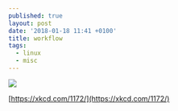 ```yaml
---
published: true
layout: post
date: '2018-01-18 11:41 +0100'
title: workflow
tags:
  - linux
  - misc
---
```

![](https://imgs.xkcd.com/comics/workflow_2x.png)

[https://xkcd.com/1172/](https://xkcd.com/1172/)